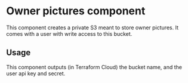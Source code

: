 # Owner pictures component

This component creates a private S3 meant to store owner pictures. It comes with
a user with write access to this bucket.

## Usage

This component outputs (in Terraform Cloud) the bucket name, and the user api
key and secret.
